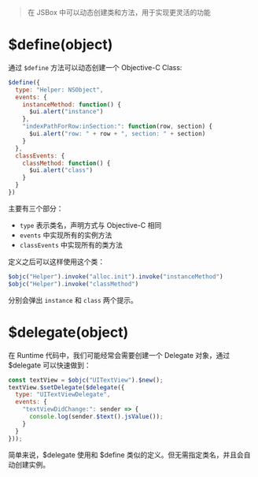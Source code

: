 > 在 JSBox 中可以动态创建类和方法，用于实现更灵活的功能

# $define(object)

通过 `$define` 方法可以动态创建一个 Objective-C Class:

```js
$define({
  type: "Helper: NSObject",
  events: {
    instanceMethod: function() {
      $ui.alert("instance")
    },
    "indexPathForRow:inSection:": function(row, section) {
      $ui.alert("row: " + row + ", section: " + section)
    }
  },
  classEvents: {
    classMethod: function() {
      $ui.alert("class")
    }
  }
})
```

主要有三个部分：

- `type` 表示类名，声明方式与 Objective-C 相同
- `events` 中实现所有的实例方法
- `classEvents` 中实现所有的类方法

定义之后可以这样使用这个类：

```js
$objc("Helper").invoke("alloc.init").invoke("instanceMethod")
$objc("Helper").invoke("classMethod")
```

分别会弹出 `instance` 和 `class` 两个提示。

# $delegate(object)

在 Runtime 代码中，我们可能经常会需要创建一个 Delegate 对象，通过 $delegate 可以快速做到：

```js
const textView = $objc("UITextView").$new();
textView.$setDelegate($delegate({
  type: "UITextViewDelegate",
  events: {
    "textViewDidChange:": sender => {
      console.log(sender.$text().jsValue());
    }
  }
}));
```

简单来说，$delegate 使用和 $define 类似的定义。但无需指定类名，并且会自动创建实例。